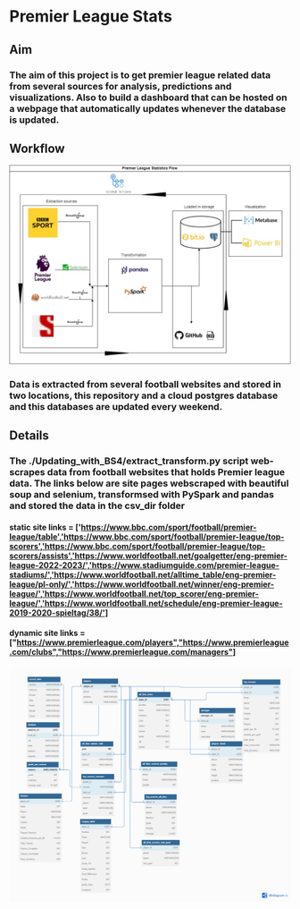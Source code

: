 
# Premier League Stats

## Aim
### The aim of this project is to get premier league related data from several sources for analysis, predictions and visualizations. Also to build a dashboard that can be hosted on a webpage that automatically updates whenever the database is updated.

## Workflow

![alt text](https://github.com/George-Michael-Dagogo/Premier_League_Stats/blob/main/data_model.jpg)

### Data is extracted from several football websites and stored in two locations, this repository and a cloud postgres database and this databases are updated every weekend.

## Details
### The ./Updating_with_BS4/extract_transform.py script web-scrapes data from football websites that holds Premier league data. The links below are site pages webscraped with beautiful soup and selenium, transformsed with PySpark and pandas and stored the data in the csv_dir folder
#### static site links = ['https://www.bbc.com/sport/football/premier-league/table','https://www.bbc.com/sport/football/premier-league/top-scorers','https://www.bbc.com/sport/football/premier-league/top-scorers/assists','https://www.worldfootball.net/goalgetter/eng-premier-league-2022-2023/','https://www.stadiumguide.com/premier-league-stadiums/','https://www.worldfootball.net/alltime_table/eng-premier-league/pl-only/','https://www.worldfootball.net/winner/eng-premier-league/','https://www.worldfootball.net/top_scorer/eng-premier-league/','https://www.worldfootball.net/schedule/eng-premier-league-2019-2020-spieltag/38/']

#### dynamic site links = ["https://www.premierleague.com/players","https://www.premierleague.com/clubs","https://www.premierleague.com/managers"]




![alt text](https://github.com/George-Michael-Dagogo/Premier_League_Stats/blob/main/database_schema.png)


